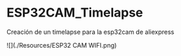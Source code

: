 # ESP32CAM_Timelapse
Creación de un timelapse para la esp32cam de aliexpress

![](./Resources/ESP32 CAM WIFI.png)

